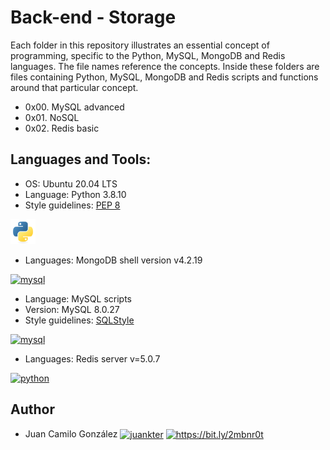 # Back-end - Storage

Each folder in this repository illustrates an essential concept of programming, specific to the Python, MySQL, MongoDB and Redis languages. The file names reference the concepts. Inside these folders are files containing Python, MySQL, MongoDB and Redis scripts and functions around that particular concept.

- 0x00. MySQL advanced
- 0x01. NoSQL
- 0x02. Redis basic


## Languages and Tools:

- OS: Ubuntu 20.04 LTS
- Language: Python 3.8.10
- Style guidelines: [PEP 8](https://www.python.org/dev/peps/pep-0008/)

<p align="left"> <a href="https://www.python.org" target="_blank" rel="noreferrer"> <img src="https://raw.githubusercontent.com/devicons/devicon/master/icons/python/python-original.svg" alt="python" width="40" height="40"/> </a> </p>


- Languages: MongoDB shell version v4.2.19

<p align="left"> <a href="https://www.mongodb.com/" target="_blank" rel="noreferrer"> <img src="https://d3cy9zhslanhfa.cloudfront.net/media/3800C044-6298-4575-A05D5C6B7623EE37/4B45D0EC-3482-4759-82DA37D8EA07D229/webimage-8A27671A-8A53-45DC-89D7BF8537F15A0D.png" alt="mysql" width="140" height="40"/> </a> </p>


- Language: MySQL scripts
- Version: MySQL 8.0.27
- Style guidelines: [SQLStyle](https://www.sqlstyle.guide/)

<p align="left"> <a href="https://www.mysql.com/" target="_blank" rel="noreferrer"> <img src="https://www.mysql.com/common/logos/logo-mysql-170x115.png" alt="mysql" width="80" height="40"/> </a> </p>


- Languages: Redis server v=5.0.7

<p align="left"> <a href="https://redis.io/" target="_blank" rel="noreferrer"> <img src="https://redis.com/wp-content/uploads/2021/08/redis-logo.png?&auto=webp&quality=85,75&width=500" alt="python" width="112" height="40"/> </a> </p>

## Author

- Juan Camilo González <a href="https://twitter.com/juankter" target="blank"><img align="center" src="https://raw.githubusercontent.com/rahuldkjain/github-profile-readme-generator/master/src/images/icons/Social/twitter.svg" alt="juankter" height="30" width="40" /></a>
<a href="https://bit.ly/2MBNR0t" target="blank"><img align="center" src="https://raw.githubusercontent.com/rahuldkjain/github-profile-readme-generator/master/src/images/icons/Social/linked-in-alt.svg" alt="https://bit.ly/2mbnr0t" height="30" width="40" /></a>